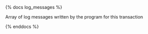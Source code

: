 {% docs log_messages %}

Array of log messages written by the program for this transaction

{% enddocs %}
